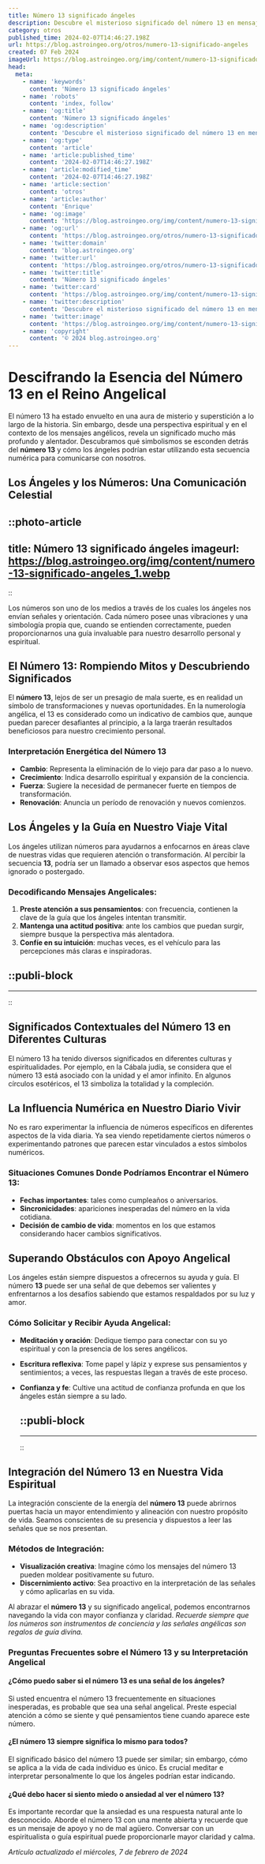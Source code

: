 ```yaml
---
title: Número 13 significado ángeles
description: Descubre el misterioso significado del número 13 en mensajes angelicales y cómo puede influir en tu vida. Ilumina tu camino espiritual.
category: otros
published_time: 2024-02-07T14:46:27.198Z
url: https://blog.astroingeo.org/otros/numero-13-significado-angeles
created: 07 Feb 2024
imageUrl: https://blog.astroingeo.org/img/content/numero-13-significado-angeles_1.webp
head:
  meta:
    - name: 'keywords'
      content: 'Número 13 significado ángeles'
    - name: 'robots'
      content: 'index, follow'
    - name: 'og:title'
      content: 'Número 13 significado ángeles'
    - name: 'og:description'
      content: 'Descubre el misterioso significado del número 13 en mensajes angelicales y cómo puede influir en tu vida. Ilumina tu camino espiritual.'
    - name: 'og:type'
      content: 'article'
    - name: 'article:published_time'
      content: '2024-02-07T14:46:27.198Z'
    - name: 'article:modified_time'
      content: '2024-02-07T14:46:27.198Z'
    - name: 'article:section'
      content: 'otros'
    - name: 'article:author'
      content: 'Enrique'
    - name: 'og:image'
      content: 'https://blog.astroingeo.org/img/content/numero-13-significado-angeles_1.webp'
    - name: 'og:url'
      content: 'https://blog.astroingeo.org/otros/numero-13-significado-angeles'
    - name: 'twitter:domain'
      content: 'blog.astroingeo.org'
    - name: 'twitter:url'
      content: 'https://blog.astroingeo.org/otros/numero-13-significado-angeles'
    - name: 'twitter:title'
      content: 'Número 13 significado ángeles'
    - name: 'twitter:card'
      content: 'https://blog.astroingeo.org/img/content/numero-13-significado-angeles_1.webp'
    - name: 'twitter:description'
      content: 'Descubre el misterioso significado del número 13 en mensajes angelicales y cómo puede influir en tu vida. Ilumina tu camino espiritual.'
    - name: 'twitter:image'
      content: 'https://blog.astroingeo.org/img/content/numero-13-significado-angeles_1.webp'
    - name: 'copyright'
      content: '© 2024 blog.astroingeo.org'
---
```

# Descifrando la Esencia del Número 13 en el Reino Angelical

El número 13 ha estado envuelto en una aura de misterio y superstición a lo largo de la historia. Sin embargo, desde una perspectiva espiritual y en el contexto de los mensajes angélicos, revela un significado mucho más profundo y alentador. Descubramos qué simbolismos se esconden detrás del **número 13** y cómo los ángeles podrían estar utilizando esta secuencia numérica para comunicarse con nosotros.

## Los Ángeles y los Números: Una Comunicación Celestial

::photo-article
---
title: Número 13 significado ángeles
imageurl: https://blog.astroingeo.org/img/content/numero-13-significado-angeles_1.webp
---
::


Los números son uno de los medios a través de los cuales los ángeles nos envían señales y orientación. Cada número posee unas vibraciones y una simbología propia que, cuando se entienden correctamente, pueden proporcionarnos una guía invaluable para nuestro desarrollo personal y espiritual.

## El Número 13: Rompiendo Mitos y Descubriendo Significados
El **número 13**, lejos de ser un presagio de mala suerte, es en realidad un símbolo de transformaciones y nuevas oportunidades. En la numerología angélica, el 13 es considerado como un indicativo de cambios que, aunque puedan parecer desafiantes al principio, a la larga traerán resultados beneficiosos para nuestro crecimiento personal.

### Interpretación Energética del Número 13
- **Cambio**: Representa la eliminación de lo viejo para dar paso a lo nuevo.
- **Crecimiento**: Indica desarrollo espiritual y expansión de la conciencia.
- **Fuerza**: Sugiere la necesidad de permanecer fuerte en tiempos de transformación.
- **Renovación**: Anuncia un período de renovación y nuevos comienzos.

## Los Ángeles y la Guía en Nuestro Viaje Vital
Los ángeles utilizan números para ayudarnos a enfocarnos en áreas clave de nuestras vidas que requieren atención o transformación. Al percibir la secuencia **13**, podría ser un llamado a observar esos aspectos que hemos ignorado o postergado.

### Decodificando Mensajes Angelicales:
1. **Preste atención a sus pensamientos**: con frecuencia, contienen la clave de la guía que los ángeles intentan transmitir.
2. **Mantenga una actitud positiva**: ante los cambios que puedan surgir, siempre busque la perspectiva más alentadora.
3. **Confíe en su intuición**: muchas veces, es el vehículo para las percepciones más claras e inspiradoras.


  ::publi-block
  ---
  ---
  ::
  
  
## Significados Contextuales del Número 13 en Diferentes Culturas
El número 13 ha tenido diversos significados en diferentes culturas y espiritualidades. Por ejemplo, en la Cábala judía, se considera que el número 13 está asociado con la unidad y el amor infinito. En algunos círculos esotéricos, el 13 simboliza la totalidad y la compleción.

## La Influencia Numérica en Nuestro Diario Vivir
No es raro experimentar la influencia de números específicos en diferentes aspectos de la vida diaria. Ya sea viendo repetidamente ciertos números o experimentando patrones que parecen estar vinculados a estos símbolos numéricos. 

### Situaciones Comunes Donde Podríamos Encontrar el Número 13:
- **Fechas importantes**: tales como cumpleaños o aniversarios.
- **Sincronicidades**: apariciones inesperadas del número en la vida cotidiana.
- **Decisión de cambio de vida**: momentos en los que estamos considerando hacer cambios significativos.

## Superando Obstáculos con Apoyo Angelical
Los ángeles están siempre dispuestos a ofrecernos su ayuda y guía. El número **13** puede ser una señal de que debemos ser valientes y enfrentarnos a los desafíos sabiendo que estamos respaldados por su luz y amor.

### Cómo Solicitar y Recibir Ayuda Angelical:
- **Meditación y oración**: Dedique tiempo para conectar con su yo espiritual y con la presencia de los seres angélicos.
- **Escritura reflexiva**: Tome papel y lápiz y exprese sus pensamientos y sentimientos; a veces, las respuestas llegan a través de este proceso.
- **Confianza y fe**: Cultive una actitud de confianza profunda en que los ángeles están siempre a su lado.


  ::publi-block
  ---
  ---
  ::
  
  
## Integración del Número 13 en Nuestra Vida Espiritual
La integración consciente de la energía del **número 13** puede abrirnos puertas hacia un mayor entendimiento y alineación con nuestro propósito de vida. Seamos conscientes de su presencia y dispuestos a leer las señales que se nos presentan.

### Métodos de Integración:
- **Visualización creativa**: Imagine cómo los mensajes del número 13 pueden moldear positivamente su futuro.
- **Discernimiento activo**: Sea proactivo en la interpretación de las señales y cómo aplicarlas en su vida.

Al abrazar el **número 13** y su significado angelical, podemos encontrarnos navegando la vida con mayor confianza y claridad. *Recuerde siempre que los números son instrumentos de conciencia y las señales angélicas son regalos de guía divina.*

### Preguntas Frecuentes sobre el Número 13 y su Interpretación Angelical

#### ¿Cómo puedo saber si el número 13 es una señal de los ángeles?
Si usted encuentra el número 13 frecuentemente en situaciones inesperadas, es probable que sea una señal angelical. Preste especial atención a cómo se siente y qué pensamientos tiene cuando aparece este número.

#### ¿El número 13 siempre significa lo mismo para todos?
El significado básico del número 13 puede ser similar; sin embargo, cómo se aplica a la vida de cada individuo es único. Es crucial meditar e interpretar personalmente lo que los ángeles podrían estar indicando.

#### ¿Qué debo hacer si siento miedo o ansiedad al ver el número 13?
Es importante recordar que la ansiedad es una respuesta natural ante lo desconocido. Aborde el número 13 con una mente abierta y recuerde que es un mensaje de apoyo y no de mal agüero. Conversar con un espiritualista o guía espiritual puede proporcionarle mayor claridad y calma.

_Artículo actualizado el miércoles, 7 de febrero de 2024_